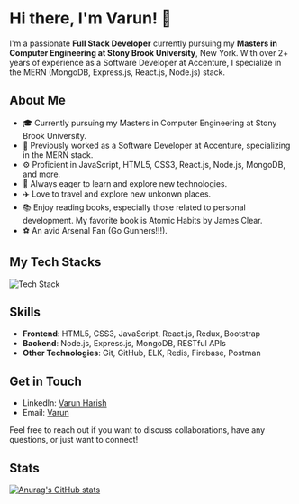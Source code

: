 # Hi there, I'm Varun! 👋

I'm a passionate **Full Stack Developer** currently pursuing my **Masters in Computer Engineering at Stony Brook University**, New York. With over 2+ years of experience as a Software Developer at Accenture, I specialize in the MERN (MongoDB, Express.js, React.js, Node.js) stack. 

## About Me

- 🎓 Currently pursuing my Masters in Computer Engineering at Stony Brook University.
- 💼 Previously worked as a Software Developer at Accenture, specializing in the MERN stack.
- ⚙️ Proficient in JavaScript, HTML5, CSS3, React.js, Node.js, MongoDB, and more.
- 🌱 Always eager to learn and explore new technologies.
- ✈️ Love to travel and explore new unkonwn places.
- 📚 Enjoy reading books, especially those related to personal development. My favorite book is Atomic Habits by James Clear.
- ⚽ An avid Arsenal Fan (Go Gunners!!!).

## My Tech Stacks
<img src="https://skillicons.dev/icons?i=js,java,python,react,html,css,nodejs,gql,redis,tailwind,git,cassandra,redux,elasticsearch,express,mongodb,threejs&perline=5" alt="Tech Stack" /> 

## Skills

- **Frontend**: HTML5, CSS3, JavaScript, React.js, Redux, Bootstrap
- **Backend**: Node.js, Express.js, MongoDB, RESTful APIs
- **Other Technologies**: Git, GitHub, ELK, Redis, Firebase, Postman

## Get in Touch

- LinkedIn: [Varun Harish](https://www.linkedin.com/in/varun-harish1998/)
- Email: [Varun](mailto:varunharish98@gmail.com)

Feel free to reach out if you want to discuss collaborations, have any questions, or just want to connect!

## Stats
[![Anurag's GitHub stats](https://github-readme-stats.vercel.app/api?username=VarunHarish98)](https://github.com/anuraghazra/github-readme-stats)
